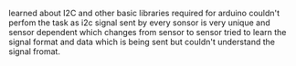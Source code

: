 learned about I2C and other basic libraries required for arduino couldn't perfom the task as i2c signal sent by every sonsor is very unique and sensor dependent which changes from sensor to sensor tried to learn the signal format and data which is being sent but couldn't understand the signal fromat.
